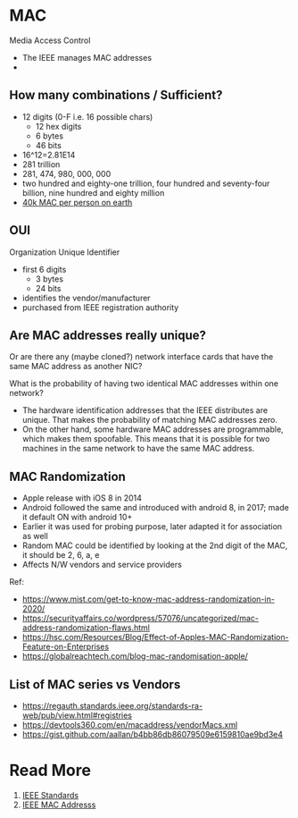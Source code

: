 # MAC

Media Access Control

- The IEEE manages MAC addresses
-

## How many combinations / Sufficient?

- 12 digits (0-F i.e. 16 possible chars)
  - 12 hex digits
  - 6 bytes
  - 46 bits
- 16^12=2.81E14
- 281 trillion
- 281, 474, 980, 000, 000
- two hundred and eighty-one trillion, four hundred and seventy-four billion, nine hundred and eighty million
- [40k MAC per person on earth](https://stackoverflow.com/questions/44873804/will-mac-address-ever-run-out-of-combinations)

## OUI

Organization Unique Identifier

- first 6 digits
  - 3 bytes
  - 24 bits
- identifies the vendor/manufacturer
- purchased from IEEE registration authority

## Are MAC addresses really unique?

Or are there any (maybe cloned?) network interface cards that have the same MAC address as another NIC?

What is the probability of having two identical MAC addresses within one network?

- The hardware identification addresses that the IEEE distributes are unique. That makes the probability of matching MAC addresses zero.
- On the other hand, some hardware MAC addresses are programmable, which makes them spoofable. This means that it is possible for two machines in the same network to have the same MAC address.

## MAC Randomization

- Apple release with iOS 8 in 2014
- Android followed the same and introduced with android 8, in 2017; made it default ON with android 10+
- Earlier it was used for probing purpose, later adapted it for association as well
- Random MAC could be identified by looking at the 2nd digit of the MAC, it should be 2, 6, a, e
- Affects N/W vendors and service providers

Ref:

- https://www.mist.com/get-to-know-mac-address-randomization-in-2020/
- https://securityaffairs.co/wordpress/57076/uncategorized/mac-address-randomization-flaws.html
- https://hsc.com/Resources/Blog/Effect-of-Apples-MAC-Randomization-Feature-on-Enterprises
- https://globalreachtech.com/blog-mac-randomisation-apple/

## List of MAC series vs Vendors

- https://regauth.standards.ieee.org/standards-ra-web/pub/view.html#registries
- https://devtools360.com/en/macaddress/vendorMacs.xml
- https://gist.github.com/aallan/b4bb86db86079509e6159810ae9bd3e4

# Read More

1. [IEEE Standards](https://standards.ieee.org/)
1. [IEEE MAC Addresss](https://standards.ieee.org/products-services/regauth/index.html)
